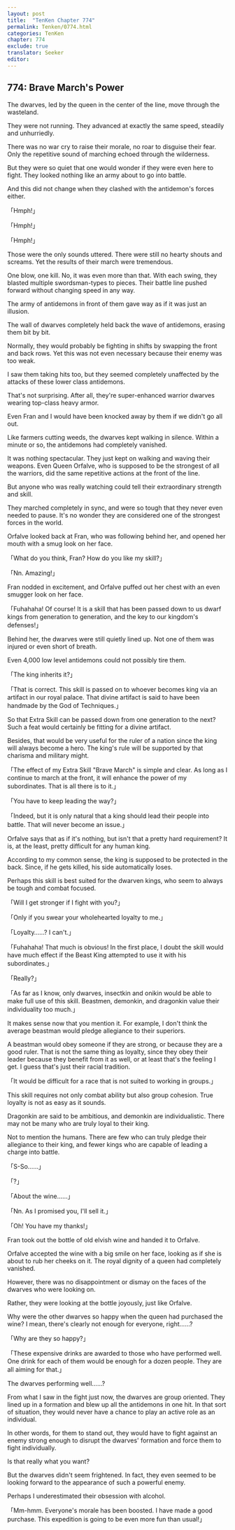 ```yaml
---
layout: post
title:  "TenKen Chapter 774"
permalink: Tenken/0774.html
categories: TenKen
chapter: 774
exclude: true
translator: Seeker
editor: 
---
```

<h2>774: Brave March's Power</h2>

The dwarves, led by the queen in the center of the line, move through the wasteland.

They were not running. They advanced at exactly the same speed, steadily and unhurriedly.

There was no war cry to raise their morale, no roar to disguise their fear. Only the repetitive sound of marching echoed through the wilderness.

But they were so quiet that one would wonder if they were even here to fight. They looked nothing like an army about to go into battle.

And this did not change when they clashed with the antidemon's forces either.

「Hmph!」

「Hmph!」

「Hmph!」

Those were the only sounds uttered. There were still no hearty shouts and screams. Yet the results of their march were tremendous.

One blow, one kill. No, it was even more than that. With each swing, they blasted multiple swordsman-types to pieces. Their battle line pushed forward without changing speed in any way.

The army of antidemons in front of them gave way as if it was just an illusion.

The wall of dwarves completely held back the wave of antidemons, erasing them bit by bit.

Normally, they would probably be fighting in shifts by swapping the front and back rows. Yet this was not even necessary because their enemy was too weak.

I saw them taking hits too, but they seemed completely unaffected by the attacks of these lower class antidemons.

That's not surprising. After all, they're super-enhanced warrior dwarves wearing top-class heavy armor.

Even Fran and I would have been knocked away by them if we didn't go all out.

Like farmers cutting weeds, the dwarves kept walking in silence. Within a minute or so, the antidemons had completely vanished.

It was nothing spectacular. They just kept on walking and waving their weapons. Even Queen Orfalve, who is supposed to be the strongest of all the warriors, did the same repetitive actions at the front of the line.

But anyone who was really watching could tell their extraordinary strength and skill.

They marched completely in sync, and were so tough that they never even needed to pause. It's no wonder they are considered one of the strongest forces in the world.

Orfalve looked back at Fran, who was following behind her, and opened her mouth with a smug look on her face.

「What do you think, Fran? How do you like my skill?」

「Nn. Amazing!」

Fran nodded in excitement, and Orfalve puffed out her chest with an even smugger look on her face.

「Fuhahaha! Of course! It is a skill that has been passed down to us dwarf kings from generation to generation, and the key to our kingdom's defenses!」

Behind her, the dwarves were still quietly lined up. Not one of them was injured or even short of breath.

Even 4,000 low level antidemons could not possibly tire them.

「The king inherits it?」

「That is correct. This skill is passed on to whoever becomes king via an artifact in our royal palace. That divine artifact is said to have been handmade by the God of Techniques.」

So that Extra Skill can be passed down from one generation to the next? Such a feat would certainly be fitting for a divine artifact.

Besides, that would be very useful for the ruler of a nation since the king will always become a hero. The king's rule will be supported by that charisma and military might.

「The effect of my Extra Skill "Brave March" is simple and clear. As long as I continue to march at the front, it will enhance the power of my subordinates. That is all there is to it.」

「You have to keep leading the way?」

「Indeed, but it is only natural that a king should lead their people into battle. That will never become an issue.」

Orfalve says that as if it's nothing, but isn't that a pretty hard requirement? It is, at the least, pretty difficult for any human king.

According to my common sense, the king is supposed to be protected in the back. Since, if he gets killed, his side automatically loses.

Perhaps this skill is best suited for the dwarven kings, who seem to always be tough and combat focused.

「Will I get stronger if I fight with you?」

「Only if you swear your wholehearted loyalty to me.」

「Loyalty……? I can't.」

「Fuhahaha! That much is obvious! In the first place, I doubt the skill would have much effect if the Beast King attempted to use it with his subordinates.」

「Really?」

「As far as I know, only dwarves, insectkin and onikin would be able to make full use of this skill. Beastmen, demonkin, and dragonkin value their individuality too much.」

It makes sense now that you mention it. For example, I don't think the average beastman would pledge allegiance to their superiors.

A beastman would obey someone if they are strong, or because they are a good ruler. That is not the same thing as loyalty, since they obey their leader because they benefit from it as well, or at least that's the feeling I get. I guess that's just their racial tradition.

「It would be difficult for a race that is not suited to working in groups.」

This skill requires not only combat ability but also group cohesion. True loyalty is not as easy as it sounds.

Dragonkin are said to be ambitious, and demonkin are individualistic. There may not be many who are truly loyal to their king.

Not to mention the humans. There are few who can truly pledge their allegiance to their king, and fewer kings who are capable of leading a charge into battle.

「S-So……」

「?」

「About the wine……」

「Nn. As I promised you, I'll sell it.」

「Oh! You have my thanks!」

Fran took out the bottle of old elvish wine and handed it to Orfalve.

Orfalve accepted the wine with a big smile on her face, looking as if she is about to rub her cheeks on it. The royal dignity of a queen had completely vanished.

However, there was no disappointment or dismay on the faces of the dwarves who were looking on.

Rather, they were looking at the bottle joyously, just like Orfalve.

Why were the other dwarves so happy when the queen had purchased the wine? I mean, there's clearly not enough for everyone, right……?

「Why are they so happy?」

「These expensive drinks are awarded to those who have performed well. One drink for each of them would be enough for a dozen people. They are all aiming for that.」

The dwarves performing well……?

From what I saw in the fight just now, the dwarves are group oriented. They lined up in a formation and blew up all the antidemons in one hit. In that sort of situation, they would never have a chance to play an active role as an individual.

In other words, for them to stand out, they would have to fight against an enemy strong enough to disrupt the dwarves' formation and force them to fight individually.

Is that really what you want?

But the dwarves didn't seem frightened. In fact, they even seemed to be looking forward to the appearance of such a powerful enemy.

Perhaps I underestimated their obsession with alcohol.

「Mm-hmm. Everyone's morale has been boosted. I have made a good purchase. This expedition is going to be even more fun than usual!」



